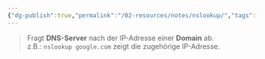 ```yaml
---
{"dg-publish":true,"permalink":"/02-resources/notes/nslookup/","tags":["linux/command","windows/command"],"noteIcon":"","updated":"2025-07-12T13:31:41.000+02:00"}
---
```


>Fragt **DNS-Server** nach der IP-Adresse einer **Domain** ab.  
z.B.: `nslookup google.com` zeigt die zugehörige IP-Adresse.